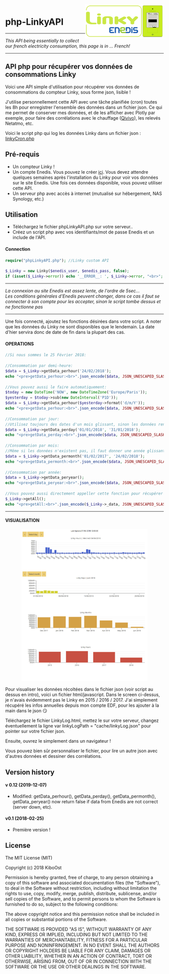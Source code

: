 

<img align="right" src="/assets/linky.png" width="250">

# php-LinkyAPI

---

*This API being essentially to collect our french electricity consumption, this page is in ... French!*

---

## API php pour récupérer vos données de consommations Linky

Voici une API simple d'utilisation pour récupérer vos données de consommations du compteur Linky, sous forme json, lisible !

J'utilise personnellement cette API avec une tâche planifiée (cron) toutes les 8h pour enregistrer l'ensemble des données dans un fichier json. Ce qui me permet de conserver mes données, et de les afficher avec Plotly par exemple, pour faire des corrélations avec le chauffage ([Qivivo](https://github.com/KiboOst/php-simpleQivivoAPI/tree/master/DailyOverview)), les relevés Netatmo, etc.

Voici le script php qui log les données Linky dans un fichier json : [linkyCron.php](linkyCron.php)

## Pré-requis
- Un compteur Linky !
- Un compte Enedis. Vous pouvez le créer [ici](https://espace-client-particuliers.enedis.fr/web/espace-particuliers/accueil). Vous devez attendre quelques semaines après l'installation du Linky pour voir vos données sur le site Enedis. Une fois ces données disponible, vous pouvez utiliser cette API.
- Un serveur php avec accès à internet (mutualisé sur hébergement, NAS Synology, etc.)

## Utilisation
- Téléchargez le fichier phpLinkyAPI.php sur votre serveur..
- Créez un script php avec vos identifiants/mot de passe Enedis et un include de l'API.

#### Connection

```php
require("phpLinkyAPI.php"); //Linky custom API

$_Linky = new Linky($enedis_user, $enedis_pass, false);
if (isset($_Linky->error)) echo '__ERROR__: ', $_Linky->error, "<br>";
```
---

*La connexion au site Enedis est assez lente, de l'ordre de 5sec...<br />
Les conditions générales d'Enedis peuvent changer, dans ce cas il faut se connecter à son compte pour les accepter, sinon le script tombe dessus et ne fonctionne pas*

---
Une fois connecté, ajoutez les fonctions désirées dans votre script.
A noter que les données du Linky ne sont disponibles que le lendemain. La date d'hier servira donc de date de fin dans la plupart des cas.

#### OPERATIONS<br />

```php
//Si nous sommes le 25 Février 2018:

//Consommation par demi-heure:
$data = $_Linky->getData_perhour('24/02/2018');
echo "<pre>getData_perhour:<br>".json_encode($data, JSON_UNESCAPED_SLASHES | JSON_PRETTY_PRINT)."</pre><br>";

//Vous pouvez aussi le faire automatiquement:
$today = new DateTime('NOW', new DateTimeZone('Europe/Paris'));
$yesterday = $today->sub(new DateInterval('P1D'));
$data = $_Linky->getData_perhour($yesterday->format('d/m/Y'));
echo "<pre>getData_perhour:<br>".json_encode($data, JSON_UNESCAPED_SLASHES | JSON_PRETTY_PRINT)."</pre><br>";

//Consommation par jour:
//Utilisez toujours des dates d'un mois glissant, sinon les données renvoyées peuvent être décalées, surtout pour le mois courant.
$data = $_Linky->getData_perday('01/01/2018', '31/01/2018');
echo "<pre>getData_perday:<br>".json_encode($data, JSON_UNESCAPED_SLASHES | JSON_PRETTY_PRINT)."</pre><br>";

//Consommation par mois:
//Même si les données n'existent pas, il faut donner une année glissante:
$data = $_Linky->getData_permonth('01/02/2017', '24/02/2018');
echo "<pre>getData_permonth:<br>".json_encode($data, JSON_UNESCAPED_SLASHES | JSON_PRETTY_PRINT)."</pre><br>";

//Consommation par année:
$data = $_Linky->getData_peryear();
echo "<pre>getData_peryear:<br>".json_encode($data, JSON_UNESCAPED_SLASHES | JSON_PRETTY_PRINT)."</pre><br>";

//Vous pouvez aussi directement appeller cette fonction pour récupérer l'ensemble des données jusqu'à hier:
$_Linky->getAll();
echo "<pre>getAll:<br>".json_encode($_Linky->_data, JSON_UNESCAPED_SLASHES | JSON_PRETTY_PRINT)."</pre><br>";
```
---

#### VISUALISATION<br />

<p align="center">
  <img src="/assets/linkyVisualJson.jpg" width="400">
</p>

Pour visualiser les données récoltées dans le fichier json (voir script au dessus en intro), voici un fichier html/javascript.
Dans le screen ci-dessus, je n'avais évidemment pas le Linky en 2015 / 2016 / 2017. J'ai simplement récupéré les infos annuelles depuis mon compte EDF, pour les ajouter à la main dans le json :smirk:

Téléchargez le fichier LinkyLog.html, mettez le sur votre serveur, changez éventuellement la ligne var linkyLogPath = "cache/linkyLog.json" pour pointer sur votre fichier json.

Ensuite, ouvrez le simplement dans un navigateur !

Vous pouvez bien sûr personnaliser le fichier, pour lire un autre json avec d'autres données et dessiner des corrélations.

## Version history

#### v 0.12 (2019-12-07)
- Modified: getData_perhour(), getData_perday(), getData_permonth(), getData_peryear() now return false if data from Enedis are not correct (server down, etc).

#### v0.1 (2018-02-25)
- Première version !

## License

The MIT License (MIT)

Copyright (c) 2018 KiboOst

Permission is hereby granted, free of charge, to any person obtaining a copy
of this software and associated documentation files (the "Software"), to deal
in the Software without restriction, including without limitation the rights
to use, copy, modify, merge, publish, distribute, sublicense, and/or sell
copies of the Software, and to permit persons to whom the Software is
furnished to do so, subject to the following conditions:

The above copyright notice and this permission notice shall be included in all
copies or substantial portions of the Software.

THE SOFTWARE IS PROVIDED "AS IS", WITHOUT WARRANTY OF ANY KIND, EXPRESS OR
IMPLIED, INCLUDING BUT NOT LIMITED TO THE WARRANTIES OF MERCHANTABILITY,
FITNESS FOR A PARTICULAR PURPOSE AND NONINFRINGEMENT. IN NO EVENT SHALL THE
AUTHORS OR COPYRIGHT HOLDERS BE LIABLE FOR ANY CLAIM, DAMAGES OR OTHER
LIABILITY, WHETHER IN AN ACTION OF CONTRACT, TORT OR OTHERWISE, ARISING FROM,
OUT OF OR IN CONNECTION WITH THE SOFTWARE OR THE USE OR OTHER DEALINGS IN THE
SOFTWARE.
